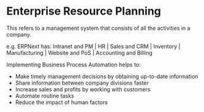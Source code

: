 # Enterprise Resource Planning

This refers to a management system that consists of all the activities in a company.

e.g. ERPNext has:
	Intranet and PM | HR | Sales and CRM | Inventory | Manufacturing | Website and PoS | Accounting and Billing

Implementing Business Process Automation helps to:
-   Make timely management decisions by obtaining up-to-date information
-   Share information between company divisions faster
-   Increase sales and profits by working with customers
-   Automate routine tasks
-   Reduce the impact of human factors